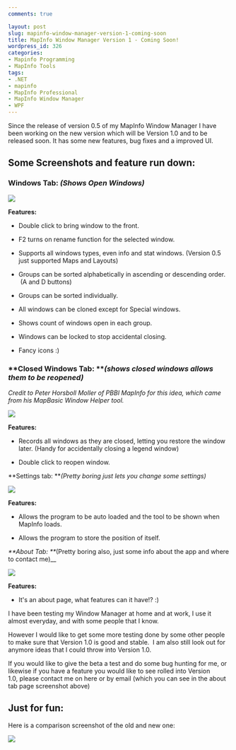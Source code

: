 ```yaml
---
comments: true

layout: post
slug: mapinfo-window-manager-version-1-coming-soon
title: MapInfo Window Manager Version 1 - Coming Soon!
wordpress_id: 326
categories:
- Mapinfo Programming
- MapInfo Tools
tags:
- .NET
- mapinfo
- MapInfo Professional
- MapInfo Window Manager
- WPF
---
```


Since the release of version 0.5 of my MapInfo Window Manager I have been working on the new version which will be Version 1.0 and to be released soon.  It has some new features, bug fixes and a improved UI.


## Some Screenshots and feature run down:




### **Windows Tab**: _(Shows Open Windows)_


[![](http://woostuff.files.wordpress.com/2010/06/window1.png)](http://woostuff.files.wordpress.com/2010/06/window1.png)

**Features:**



	
  * Double click to bring window to the front.

	
  * F2 turns on rename function for the selected window.

	
  * Supports all windows types, even info and stat windows. (Version 0.5 just supported Maps and Layouts)

	
  * Groups can be sorted alphabetically in ascending or descending order.  (A and D buttons)

	
  * Groups can be sorted individually.

	
  * All windows can be cloned except for Special windows.

	
  * Shows count of windows open in each group.

	
  * Windows can be locked to stop accidental closing.

	
  * Fancy icons :)




### **Closed Windows Tab: **_(shows closed windows allows them to be reopened)_


_Credit to Peter Horsboll Moller of PBBI MapInfo for this idea, which came from his MapBasic Window Helper tool._

_[![](http://woostuff.files.wordpress.com/2010/06/window2.png)](http://woostuff.files.wordpress.com/2010/06/window2.png)_

**Features:**



	
  * Records all windows as they are closed, letting you restore the window later. (Handy for accidentally closing a legend window)

	
  * Double click to reopen window.


**Settings tab: **_(Pretty boring just lets you change some settings)_

_[![](http://woostuff.files.wordpress.com/2010/06/window3.png)](http://woostuff.files.wordpress.com/2010/06/window3.png)_

**Features:**



	
  * Allows the program to be auto loaded and the tool to be shown when MapInfo loads.

	
  * Allows the program to store the position of itself.


_**About Tab: **_(Pretty boring also, just some info about the app and where to contact me)__

__[![](http://woostuff.files.wordpress.com/2010/06/window4.png)](http://woostuff.files.wordpress.com/2010/06/window4.png)__

**Features:**



	
  * It's an about page, what features can it have!? :)


I have been testing my Window Manager at home and at work, I use it almost everyday, and with some people that I know.

However I would like to get some more testing done by some other people to make sure that Version 1.0 is good and stable.  I am also still look out for anymore ideas that I could throw into Version 1.0.

If you would like to give the beta a test and do some bug hunting for me, or likewise if you have a feature you would like to see rolled into Version 1.0, please contact me on here or by email (which you can see in the about tab page screenshot above)


## Just for fun:


Here is a comparison screenshot of the old and new one:

[![](http://woostuff.files.wordpress.com/2010/06/ui1.png)](http://woostuff.files.wordpress.com/2010/06/ui1.png)
